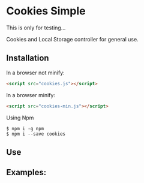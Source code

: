 # Cookies Simple

This is only for testing...

Cookies and Local Storage controller for general use.

## Installation

In a browser not minify:
```html
<script src="cookies.js"></script>
```

In a browser minify:
```html
<script src="cookies-min.js"></script>
```

Using Npm
```shell
$ npm i -g npm
$ npm i --save cookies
```

## Use

## Examples: